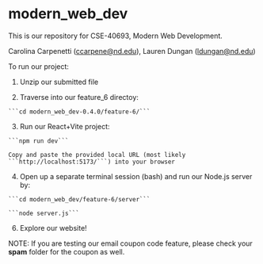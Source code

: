 # modern_web_dev

This is our repository for CSE-40693, Modern Web Development.

Carolina Carpenetti (ccarpene@nd.edu), Lauren Dungan (ldungan@nd.edu)

To run our project:

  1. Unzip our submitted file
    
  2. Traverse into our feature_6 directoy:
    
    ```cd modern_web_dev-0.4.0/feature-6/```

  3. Run our React+Vite project:
    
    ```npm run dev```
         
    Copy and paste the provided local URL (most likely ```http://localhost:5173/```) into your browser
         
  4. Open up a separate terminal session (bash) and run our Node.js server by:

    ```cd modern_web_dev/feature-6/server```

    ```node server.js```
         
  6. Explore our website!
    

NOTE: If you are testing our email coupon code feature, please check your **spam** folder for the coupon as well.
